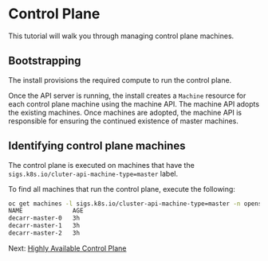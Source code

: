 # Control Plane

This tutorial will walk you through managing control plane machines.

## Bootstrapping

The install provisions the required compute to run the control plane.

Once the API server is running, the install creates a `Machine` resource for
each control plane machine using the machine API.  The machine API adopts the
existing machines.  Once machines are adopted, the machine API is responsible
for ensuring the continued existence of master machines.

## Identifying control plane machines

The control plane is executed on machines that have the
`sigs.k8s.io/cluter-api-machine-type=master` label.

To find all machines that run the control plane, execute the following:

```sh
oc get machines -l sigs.k8s.io/cluster-api-machine-type=master -n openshift-cluster-api
NAME              AGE
decarr-master-0   3h
decarr-master-1   3h
decarr-master-2   3h
```

Next: [Highly Available Control Plane](03-highly-available-control-plane.md)